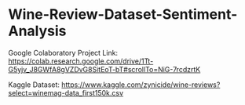 # Wine-Review-Dataset-Sentiment-Analysis

Google Colaboratory Project Link: https://colab.research.google.com/drive/1Tt-G5yjv_J8GWfA8gVZDvG8SitEoT-bT#scrollTo=NiG-7rcdzrtK

Kaggle Dataset: https://www.kaggle.com/zynicide/wine-reviews?select=winemag-data_first150k.csv

